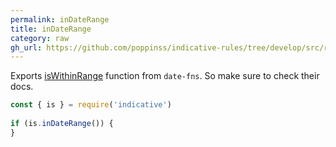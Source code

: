 ```yaml
---
permalink: inDateRange
title: inDateRange
category: raw
gh_url: https://github.com/poppinss/indicative-rules/tree/develop/src/raw/inDateRange.ts
---
```


Exports [isWithinRange](https://date-fns.org/v1.30.1/docs/isWithinRange) function from `date-fns`. So
make sure to check their docs.
 
```js
const { is } = require('indicative')
 
if (is.inDateRange()) {
}
```